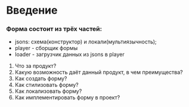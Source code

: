 # Введение

### Форма состоит из трёх частей:
* jsons: схема(конструктор) и локали(мультиязычность);
* player - сборщик формы
* loader - загрузчик данных из jsons в player


1. Что за продукт?
2. Какую возможность даёт данный продукт, в чем преимущества?
3. Как создать форму?
4. Как стилизовать форму?
5. Как локализовать форму?
6. Как имплементировать форму в проект?